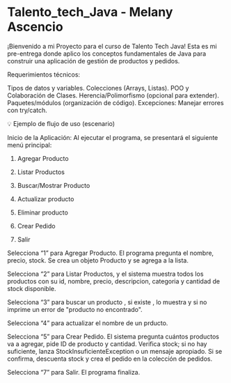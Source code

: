# Talento_tech_Java - Melany Ascencio 
¡Bienvenido a mi Proyecto para el curso de Talento Tech Java! 
Esta es mi pre-entrega donde aplico los conceptos fundamentales de Java para construir una aplicación de gestión de productos y pedidos.

Requerimientos técnicos:

Tipos de datos y variables. 
Colecciones (Arrays, Listas). 
POO y Colaboración de Clases.
Herencia/Polimorfismo (opcional para extender). 
Paquetes/módulos (organización de código). 
Excepciones: Manejar errores con try/catch. 



💡 Ejemplo de flujo de uso (escenario) 

Inicio de la Aplicación: Al ejecutar el programa, se presentará el siguiente menú principal:

1) Agregar Producto

2) Listar Productos

3) Buscar/Mostrar Producto

4) Actualizar producto

5) Eliminar producto

6) Crear Pedido

7) Salir

Selecciona “1” para Agregar Producto. El programa pregunta el nombre, precio, stock. Se crea un objeto Producto y se agrega a la lista.

Selecciona “2” para Listar Productos, y el sistema muestra todos los productos con su id, nombre, precio, descripcion, categoria y cantidad de stock disponible. 

Selecciona “3” para buscar un producto , si existe , lo muestra y si no imprime un error de "producto no encontrado".

Selecciona “4” para actualizar el nombre de un prducto. 

Selecciona “5” para Crear Pedido. El sistema pregunta cuántos productos va a agregar, pide ID de producto y cantidad. Verifica stock; si no hay suficiente, lanza StockInsuficienteException o un mensaje apropiado. Si se confirma, descuenta stock y crea el pedido en la colección de pedidos.

Selecciona “7” para Salir. El programa finaliza.
